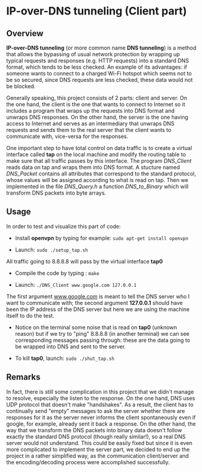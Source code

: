 # IP-over-DNS tunneling (Client part)

## Overview

**IP-over-DNS tunneling** (or more common name **DNS tunneling**) is a method 
that allows the bypassing of usual network protection by wrapping up typical 
requests and responses (e.g. HTTP requests) into a standard DNS format, which 
tends to be less checked. An example of its advantages: if someone wants to 
connect to a charged Wi-Fi hotspot which seems not to be so secured, since DNS 
requests are less checked, these data would not be blocked. 

Generally speaking, this project consists of 2 parts: client and server. On the 
one hand, the client is the one that wants to connect to Internet so it 
includes a program that wraps up the requests into DNS format and unwraps DNS 
responses. On the other hand, the server is the one having access to Internet 
and serves as an intermediary that unwraps DNS requests and sends them to the 
real server that the client wants to communicate with, vice-versa for the 
responses.

One important step to have total control on data traffic is to create a virtual 
interface called **tap** on the local machine and modify the routing table to 
make sure that all traffic passes by this interface. The program *DNS_Client* 
reads data on tap and wraps them into DNS format. A stucture named *DNS_Packet* 
contains all attributes that correspond to the standard protocol, whose values 
will be assigned according to what is read on tap. Then we implemented in the 
file *DNS_Query.h* a function *DNS_to_Binary* which will transform DNS packets 
into byte arrays.


## Usage

In order to test and visualize this part of code:

- Install **openvpn** by typing for example: `sudo apt-get install openvpn`

- Launch: `sudo ./setup_tap.sh`

All traffic going to 8.8.8.8 will pass by the virtual interface **tap0**

- Compile the code by typing : `make`

- Launch: `./DNS_Client www.google.com 127.0.0.1`

The first argument www.google.com is meant to tell the DNS server who I want to 
communicate with; the second argument **127.0.0.1** should have been the IP 
address of the DNS server but here we are using the machine itself to do the 
test.

- Notice on the terminal some noise that is read on **tap0** (unknown reason) 
but if we try to "ping" 8.8.8.8 (in another terminal) we can see corresponding 
messages passing through: these are the data going to be wrapped into DNS and 
sent to the server.

- To kill **tap0**, launch: `sudo ./shut_tap.sh`


## Remarks

In fact, there is still some complication in this project that we didn't manage 
to resolve, especially the listen to the response. On the one hand, DNS uses 
UDP protocol that doesn't make "handshakes". As a result, the client has to 
continually send "empty" messages to ask the server whether there are responses 
for it as the server never informs the client spontaneously even if google, for 
example, already sent it back a response. On the other hand, the way that we 
transform the DNS packets into binary data doesn't follow exactly the standard 
DNS protocol (though really similar!), so a real DNS server would not 
understand. This could be easily fixed but since it is even more complicated to 
implement the server part, we decided to end up the project in a rather 
simplified way, as the communication client/server and the encoding/decoding 
process were accomplished successfully.